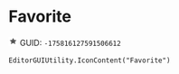 # Favorite
![](/img/Favorite.png)
GUID: `-175816127591506612`
```
EditorGUIUtility.IconContent("Favorite")
```
